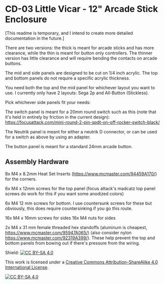 # CD-03 Little Vicar - 12" Arcade Stick Enclosure


[This readme is temporary, and I intend to create more detailed documentation in the future.]


There are two versions: the thick is meant for arcade sticks and has more clearance, while the thin is meant for button only controllers. The thinner version has little clearance and will require bending the contacts on arcade buttons.

The mid and side panels are designed to be cut on 1/4 inch acrylic. The top and bottom panels do not require a specific acrylic thickness.

You need both the top and the mid panel for whichever layout you want to use. I currently only have 2 layouts: Sega 2p and All-Button (Stickless).

Pick whichever side panels fit your needs:

The switch panel is meant for a 20mm round switch such as this (note that it's held in entirely by friction in the current design): https://focusattack.com/mini-round-2-pin-spdt-on-off-rocker-switch-black/

The Neutrik panel is meant for either a neutrik D connector, or can be used for a switch as above by using an adapter.

The button panel is meant for a standard 24mm arcade button.

## Assembly Hardware

8x M4 x 8.2mm Heat Set Inserts (https://www.mcmaster.com/94459A170/) for the corners.

6x M4 x 12mm screws for the top panel (focus attack's madcatz top panel screws do work for this if you want some anodized colors)

6x M4 12 mm screws for bottom. I use countersunk screws for these but obviously, this does require countersinking if you go this route.

16x M4 x 16mm screws for sides
16x M4 nuts for sides

2x M4 x 31 mm female threaded hex standoffs (aluminum is cheapest, https://www.mcmaster.com/95947A065/) (also consider nylon https://www.mcmaster.com/92319A399/). These help prevent the top and bottom panels from bowing out if there's pressure from the wiring.


Shield: [![CC BY-SA 4.0][cc-by-sa-shield]][cc-by-sa]

This work is licensed under a
[Creative Commons Attribution-ShareAlike 4.0 International License][cc-by-sa].

[![CC BY-SA 4.0][cc-by-sa-image]][cc-by-sa]

[cc-by-sa]: http://creativecommons.org/licenses/by-sa/4.0/
[cc-by-sa-image]: https://licensebuttons.net/l/by-sa/4.0/88x31.png
[cc-by-sa-shield]: https://img.shields.io/badge/License-CC%20BY--SA%204.0-lightgrey.svg
